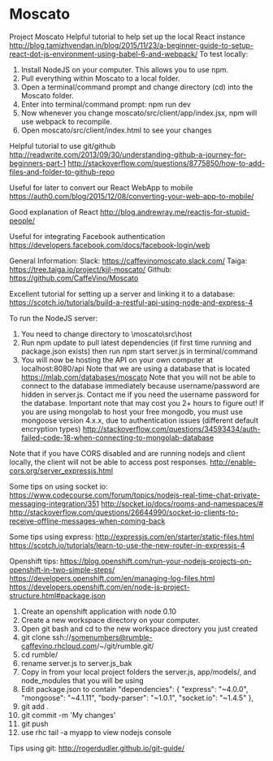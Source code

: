 # Moscato
Project Moscato
Helpful tutorial to help set up the local React instance
http://blog.tamizhvendan.in/blog/2015/11/23/a-beginner-guide-to-setup-react-dot-js-environment-using-babel-6-and-webpack/
To test locally:
1. Install NodeJS on your computer. This allows you to use npm.
2. Pull everything within Moscato to a local folder.
2. Open a terminal/command prompt and change directory (cd) into the Moscato folder.
3. Enter into terminal/command prompt: npm run dev
4. Now whenever you change moscato/src/client/app/index.jsx, npm will use webpack to recompile.
5. Open moscato/src/client/index.html to see your changes

Helpful tutorial to use git/github
http://readwrite.com/2013/09/30/understanding-github-a-journey-for-beginners-part-1
http://stackoverflow.com/questions/8775850/how-to-add-files-and-folder-to-github-repo

Useful for later to convert our React WebApp to mobile
https://auth0.com/blog/2015/12/08/converting-your-web-app-to-mobile/

Good explanation of React
http://blog.andrewray.me/reactjs-for-stupid-people/

Useful for integrating Facebook authentication
https://developers.facebook.com/docs/facebook-login/web

General Information:
Slack: https://caffevinomoscato.slack.com/
Taiga: https://tree.taiga.io/project/kjjl-moscato/
Github: https://github.com/CaffeVino/Moscato

Excellent tutorial for setting up a server and linking it to a database:
https://scotch.io/tutorials/build-a-restful-api-using-node-and-express-4

To run the NodeJS server:
1. You need to change directory to \moscato\src\host
2. Run npm update to pull latest dependencies (if first time running and package.json exists) then run npm start server.js in terminal/command
3. You will now be hosting the API on your own computer at localhost:8080/api
Note that we are using a database that is located https://mlab.com/databases/moscato
Note that you will not be able to connect to the database immediately because username/password are hidden in server.js.
Contact me if you need the username password for the database.
Important note that may cost you 2+ hours to figure out! If you are using mongolab to host your free mongodb, you must use mongoose version 4.x.x, due to authentication issues (different default encryption types)
http://stackoverflow.com/questions/34593434/auth-failed-code-18-when-connecting-to-mongolab-database

Note that if you have CORS disabled and are running nodejs and client locally, the client will not be able to access post responses.
http://enable-cors.org/server_expressjs.html

Some tips on using socket io:
https://www.codecourse.com/forum/topics/nodejs-real-time-chat-private-messaging-integration/351
http://socket.io/docs/rooms-and-namespaces/#
http://stackoverflow.com/questions/26644990/socket-io-clients-to-receive-offline-messages-when-coming-back

Some tips using express:
http://expressjs.com/en/starter/static-files.html
https://scotch.io/tutorials/learn-to-use-the-new-router-in-expressjs-4

Openshift tips:
https://blog.openshift.com/run-your-nodejs-projects-on-openshift-in-two-simple-steps/
https://developers.openshift.com/en/managing-log-files.html
https://developers.openshift.com/en/node-js-project-structure.html#package.json
1. Create an openshift application with node 0.10
2. Create a new workspace directory on your computer.
3. Open git bash and cd to the new workspace directory you just created
4. git clone ssh://somenumbers@rumble-caffevino.rhcloud.com/~/git/rumble.git/
5. cd rumble/
6. rename server.js to server.js_bak 
7. Copy in from your local project folders the server.js, app/models/, and node_modules that you will be using
8. Edit package.json to contain 
  "dependencies": {
		"express": "~4.0.0",
        "mongoose": "~4.1.11",
        "body-parser": "~1.0.1",
		"socket.io": "~1.4.5"
  },
9. git add .
10. git commit -m 'My changes'
11. git push
12. use rhc tail -a myapp to view nodejs console


Tips using git:
http://rogerdudler.github.io/git-guide/
